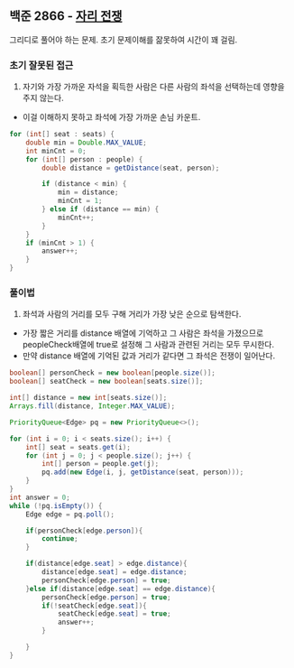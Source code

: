 ## 백준 2866 - [자리 전쟁](https://www.acmicpc.net/problem/2866)


그리디로 풀어야 하는 문제. 초기 문제이해를 잚못하여 시간이 꽤 걸림.

### 초기 잘못된 접근

1. 자기와 가장 가까운 자석을 획득한 사람은 다른 사람의 좌석을 선택하는데 영향을 주지 않는다.
- 이걸 이해하지 못하고 좌석에 가장 가까운 손님 카운트.

~~~JAVA
for (int[] seat : seats) {
    double min = Double.MAX_VALUE;
    int minCnt = 0;
    for (int[] person : people) {
        double distance = getDistance(seat, person);

        if (distance < min) {
            min = distance;
            minCnt = 1;
        } else if (distance == min) {
            minCnt++;
        }
    }
    if (minCnt > 1) {
        answer++;
    }
}
~~~


### 풀이법

1. 좌석과 사람의 거리를 모두 구해 거리가 가장 낮은 순으로 탐색한다.
- 가장 짧은 거리를 distance 배열에 기억하고 그 사람은 좌석을 가졌으므로 peopleCheck배열에 true로 설정해 그 사람과 관련된 거리는 모두 무시한다.
- 만약 distance 배열에 기억된 값과 거리가 같다면 그 좌석은 전쟁이 일어난다.

~~~JAVA
boolean[] personCheck = new boolean[people.size()];
boolean[] seatCheck = new boolean[seats.size()];

int[] distance = new int[seats.size()];
Arrays.fill(distance, Integer.MAX_VALUE);

PriorityQueue<Edge> pq = new PriorityQueue<>();

for (int i = 0; i < seats.size(); i++) {
    int[] seat = seats.get(i);
    for (int j = 0; j < people.size(); j++) {
        int[] person = people.get(j);
        pq.add(new Edge(i, j, getDistance(seat, person)));
    }
}
int answer = 0;
while (!pq.isEmpty()) {
    Edge edge = pq.poll();

    if(personCheck[edge.person]){
        continue;
    }

    if(distance[edge.seat] > edge.distance){
        distance[edge.seat] = edge.distance;
        personCheck[edge.person] = true;
    }else if(distance[edge.seat] == edge.distance){
        personCheck[edge.person] = true;
        if(!seatCheck[edge.seat]){
            seatCheck[edge.seat] = true;
            answer++;
        }

    }
}
~~~
